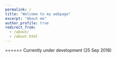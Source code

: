 ```yaml
---
permalink: /
title: "Welcome to my webpage"
excerpt: "About me"
author_profile: true
redirect_from: 
  - /about/
  - /about.html
---
```





======
Currently under development (25 Sep 2018)





